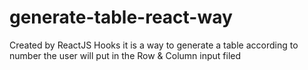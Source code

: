 # generate-table-react-way
Created by ReactJS Hooks 
it is a way to generate a table according to number the user will put in the Row & Column input filed
